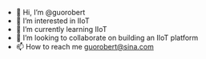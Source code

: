 - 👋 Hi, I’m @guorobert
- 👀 I’m interested in IIoT
- 🌱 I’m currently learning IIoT
- 💞️ I’m looking to collaborate on building an IIoT platform
- 📫 How to reach me guorobert@sina.com

<!---
guorobert/guorobert is a ✨ special ✨ repository because its `README.md` (this file) appears on your GitHub profile.
You can click the Preview link to take a look at your changes.
--->

